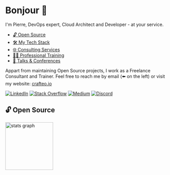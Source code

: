 # Bonjour 👋

I'm Pierre, DevOps expert, Cloud Architect and Developer - at your service. 

- [🔓 Open Source](#-open-source)
- [🛠️ My Tech Stack](#️-my-tech-stack)
- [🌐 Consulting Services](#-consulting-services)
- [🧑‍💻 Professional Training](#-professional-training)
- [️📅 Talks \& Conferences](#️-talks--conferences)

Appart from maintaining Open Source projects, I work as a Freelance Consultant and Trainer. Feel free to reach me by email (⬅️ on the left) or visit my website: [crafteo.io](https://crafteo.io)

[![LinkedIn](https://img.shields.io/badge/-LinkedIn-blue?style=flat&logo=Linkedin&logoColor=white)](https://www.linkedin.com/in/pierre-beucher/)
[![Stack Overflow](https://img.shields.io/stackexchange/stackoverflow/r/5465973?color=orange&label=Stack%20Overflow&logo=stackoverflow&style=flat&cacheSeconds=86400)](https://stackoverflow.com/users/5465973/pierre-b)
[![Medium](https://img.shields.io/badge/-Medium-black?style=flat&logo=medium&logoColor=white)](https://medium.com/@pierre_49652)
[![Discord](https://img.shields.io/badge/-Discord-7289DA?style=flat&logo=discord&logoColor=white)](https://discordapp.com/users/1134762354756825149)


## 🔓 Open Source

<div align="left">
  <img src="https://github-readme-stats.vercel.app/api?username=PierreBeucher&hide_title=true&hide_rank=false&show_icons=true&include_all_commits=true&count_private=true&disable_animations=false&theme=dracula&locale=en&hide_border=true&order=1" height="150" alt="stats graph"  />
</div>
